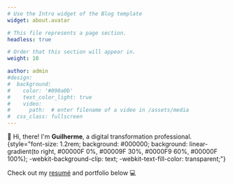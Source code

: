```yaml
---
# Use the Intro widget of the Blog template
widget: about.avatar

# This file represents a page section.
headless: true

# Order that this section will appear in.
weight: 10

author: admin
#design:
#  background:
#    color: '#090a0b'
#    text_color_light: true
#    video:
#      path:  # enter filename of a video in /assets/media
#  css_class: fullscreen
---
```



👋 Hi, there! I'm **Guilherme**, a digital transformation professional.
{style="font-size: 1.2rem; background: #000000; background: linear-gradient(to right, #00000F 0%, #00009F 30%, #0000F9 60%, #00000F 100%); -webkit-background-clip: text; -webkit-text-fill-color: transparent;"}

Check out my [resumé](/about/) and portfolio below 💻